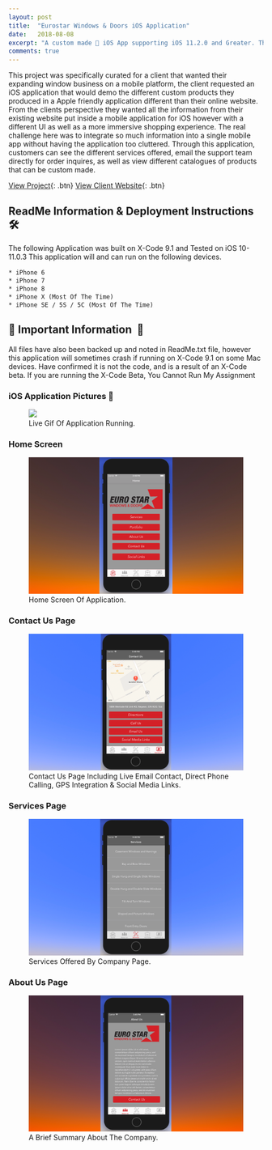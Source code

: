 ```yaml
---
layout: post
title:  "Eurostar Windows & Doors iOS Application"
date:   2018-08-08
excerpt: "A custom made 📱 iOS App supporting iOS 11.2.0 and Greater. This mobile app is for a local custom window business in Ottawa, Ontario, Canada 🇨🇦 "
comments: true
---
```


This project was specifically curated for a client that wanted their expanding window business on a mobile platform, the client requested an iOS application that would demo the different custom products they produced in a Apple friendly application different than their online website. From the clients perspective they wanted all the information from their existing website put inside a mobile application for iOS however with a different UI as well as a more immersive shopping experience. The real challenge here was to integrate so much information into a single mobile app without having the application too cluttered. Through this application, customers can see the different services offered, email the support team directly for order inquires, as well as view different catalogues of products that can be custom made.

[View Project](https://github.com/ImranJuma/EuroStarForiOS){: .btn} [View Client Website](https://www.eurostarwindows.ca){: .btn}

## ReadMe Information & Deployment Instructions  🛠

The following Application was built on X-Code 9.1 and Tested on iOS 10-11.0.3
This application will and can run on the following devices.

	* iPhone 6
	* iPhone 7
	* iPhone 8
	* iPhone X (Most Of The Time)
	* iPhone SE / 5S / 5C (Most Of The Time)

## 🔌  Important Information   🔌
All files have also been backed up and noted in ReadMe.txt file, however this application will sometimes crash if running on X-Code 9.1 on some Mac devices. Have confirmed it is not the code, and is a result of an X-Code beta. If you are running the X-Code Beta, You Cannot Run My Assignment


### iOS Application Pictures 📸

<figure>
	<img src="/assets/img/Demo.gif">
	<figcaption>Live Gif Of Application Running.</figcaption>
</figure>

### Home Screen

<figure>
	<img src="/assets/img/Home_Page_2.0.png">
	<figcaption>Home Screen Of Application.</figcaption>
</figure>

### Contact Us Page

<figure>
	<img src="/assets/img/Contact_Us_2.0.png">
	<figcaption>Contact Us Page Including Live Email Contact, Direct Phone Calling, GPS Integration & Social Media Links.</figcaption>
</figure>

### Services Page

<figure>
	<img src="/assets/img/Services_Page_2.0.png">
	<figcaption>Services Offered By Company Page.</figcaption>
</figure>

### About Us Page

<figure>
	<img src="/assets/img/About_Us_2.0.png">
	<figcaption>A Brief Summary About The Company.</figcaption>
</figure>
